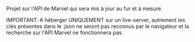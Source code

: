 Projet sur l'API de Marvel qui sera mis à jour au fur et à mesure.


IMPORTANT: A héberger UNIQUEMENT sur un live-server, autrement les clés présentes dans le .json ne seront pas reconnus par le navigateur et la recherche sur l'API Marvel ne fonctionnera pas.
